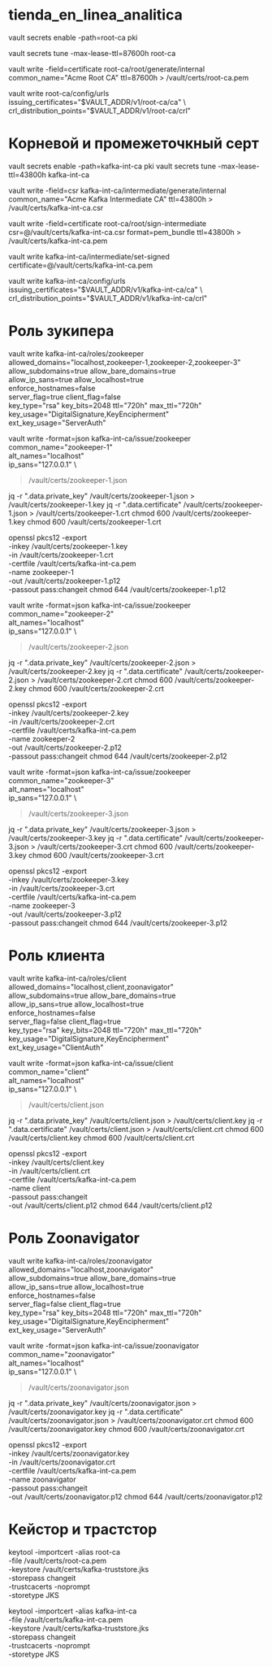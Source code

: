 # tienda_en_linea_analitica


vault secrets enable -path=root-ca pki

vault secrets tune -max-lease-ttl=87600h root-ca

vault write -field=certificate root-ca/root/generate/internal \
  common_name="Acme Root CA" ttl=87600h > /vault/certs/root-ca.pem

vault write root-ca/config/urls \
  issuing_certificates="$VAULT_ADDR/v1/root-ca/ca" \
  crl_distribution_points="$VAULT_ADDR/v1/root-ca/crl"


# Корневой и промежеточкный серт

vault secrets enable -path=kafka-int-ca pki
vault secrets tune -max-lease-ttl=43800h kafka-int-ca

vault write -field=csr kafka-int-ca/intermediate/generate/internal \
  common_name="Acme Kafka Intermediate CA" ttl=43800h > /vault/certs/kafka-int-ca.csr

vault write -field=certificate root-ca/root/sign-intermediate \
  csr=@/vault/certs/kafka-int-ca.csr format=pem_bundle ttl=43800h > /vault/certs/kafka-int-ca.pem

vault write kafka-int-ca/intermediate/set-signed \
  certificate=@/vault/certs/kafka-int-ca.pem

vault write kafka-int-ca/config/urls \
  issuing_certificates="$VAULT_ADDR/v1/kafka-int-ca/ca" \
  crl_distribution_points="$VAULT_ADDR/v1/kafka-int-ca/crl"

# Роль зукипера

vault write kafka-int-ca/roles/zookeeper \
  allowed_domains="localhost,zookeeper-1,zookeeper-2,zookeeper-3" \
  allow_subdomains=true allow_bare_domains=true \
  allow_ip_sans=true allow_localhost=true \
  enforce_hostnames=false \
  server_flag=true client_flag=false \
  key_type="rsa" key_bits=2048 ttl="720h" max_ttl="720h" \
  key_usage="DigitalSignature,KeyEncipherment" \
  ext_key_usage="ServerAuth"


vault write -format=json kafka-int-ca/issue/zookeeper \
  common_name="zookeeper-1" \
  alt_names="localhost" \
  ip_sans="127.0.0.1" \
  > /vault/certs/zookeeper-1.json

jq -r ".data.private_key"  /vault/certs/zookeeper-1.json > /vault/certs/zookeeper-1.key
jq -r ".data.certificate"  /vault/certs/zookeeper-1.json > /vault/certs/zookeeper-1.crt
chmod 600 /vault/certs/zookeeper-1.key
chmod 600 /vault/certs/zookeeper-1.crt

openssl pkcs12 -export \
  -inkey    /vault/certs/zookeeper-1.key \
  -in       /vault/certs/zookeeper-1.crt \
  -certfile /vault/certs/kafka-int-ca.pem \
  -name zookeeper-1 \
  -out /vault/certs/zookeeper-1.p12 \
  -passout pass:changeit
chmod 644 /vault/certs/zookeeper-1.p12

vault write -format=json kafka-int-ca/issue/zookeeper \
  common_name="zookeeper-2" \
  alt_names="localhost" \
  ip_sans="127.0.0.1" \
  > /vault/certs/zookeeper-2.json

jq -r ".data.private_key"  /vault/certs/zookeeper-2.json > /vault/certs/zookeeper-2.key
jq -r ".data.certificate"  /vault/certs/zookeeper-2.json > /vault/certs/zookeeper-2.crt
chmod 600 /vault/certs/zookeeper-2.key
chmod 600 /vault/certs/zookeeper-2.crt

openssl pkcs12 -export \
  -inkey    /vault/certs/zookeeper-2.key \
  -in       /vault/certs/zookeeper-2.crt \
  -certfile /vault/certs/kafka-int-ca.pem \
  -name zookeeper-2 \
  -out /vault/certs/zookeeper-2.p12 \
  -passout pass:changeit
chmod 644 /vault/certs/zookeeper-2.p12

vault write -format=json kafka-int-ca/issue/zookeeper \
  common_name="zookeeper-3" \
  alt_names="localhost" \
  ip_sans="127.0.0.1" \
  > /vault/certs/zookeeper-3.json

jq -r ".data.private_key"  /vault/certs/zookeeper-3.json > /vault/certs/zookeeper-3.key
jq -r ".data.certificate"  /vault/certs/zookeeper-3.json > /vault/certs/zookeeper-3.crt
chmod 600 /vault/certs/zookeeper-3.key
chmod 600 /vault/certs/zookeeper-3.crt

openssl pkcs12 -export \
  -inkey    /vault/certs/zookeeper-3.key \
  -in       /vault/certs/zookeeper-3.crt \
  -certfile /vault/certs/kafka-int-ca.pem \
  -name zookeeper-3 \
  -out /vault/certs/zookeeper-3.p12 \
  -passout pass:changeit
chmod 644 /vault/certs/zookeeper-3.p12


# Роль клиента

vault write kafka-int-ca/roles/client \
  allowed_domains="localhost,client,zoonavigator" \
  allow_subdomains=true allow_bare_domains=true \
  allow_ip_sans=true allow_localhost=true \
  enforce_hostnames=false \
  server_flag=false client_flag=true \
  key_type="rsa" key_bits=2048 ttl="720h" max_ttl="720h" \
  key_usage="DigitalSignature,KeyEncipherment" \
  ext_key_usage="ClientAuth"


vault write -format=json kafka-int-ca/issue/client \
  common_name="client" \
  alt_names="localhost" \
  ip_sans="127.0.0.1" \
  > /vault/certs/client.json

jq -r ".data.private_key"   /vault/certs/client.json > /vault/certs/client.key
jq -r ".data.certificate"   /vault/certs/client.json > /vault/certs/client.crt
chmod 600 /vault/certs/client.key
chmod 600 /vault/certs/client.crt

openssl pkcs12 -export \
  -inkey /vault/certs/client.key \
  -in /vault/certs/client.crt \
  -certfile /vault/certs/kafka-int-ca.pem \
  -name client \
  -passout pass:changeit \
  -out /vault/certs/client.p12
chmod 644 /vault/certs/client.p12


# Роль Zoonavigator

vault write kafka-int-ca/roles/zoonavigator \
  allowed_domains="localhost,zoonavigator" \
  allow_subdomains=true allow_bare_domains=true \
  allow_ip_sans=true allow_localhost=true \
  enforce_hostnames=false \
  server_flag=false client_flag=true \
  key_type="rsa" key_bits=2048 ttl="720h" max_ttl="720h" \
  key_usage="DigitalSignature,KeyEncipherment" \
  ext_key_usage="ServerAuth"

vault write -format=json kafka-int-ca/issue/zoonavigator \
  common_name="zoonavigator" \
  alt_names="localhost" \
  ip_sans="127.0.0.1" \
  > /vault/certs/zoonavigator.json

jq -r ".data.private_key"   /vault/certs/zoonavigator.json > /vault/certs/zoonavigator.key
jq -r ".data.certificate"   /vault/certs/zoonavigator.json > /vault/certs/zoonavigator.crt
chmod 600 /vault/certs/zoonavigator.key
chmod 600 /vault/certs/zoonavigator.crt

openssl pkcs12 -export \
  -inkey /vault/certs/zoonavigator.key \
  -in /vault/certs/zoonavigator.crt \
  -certfile /vault/certs/kafka-int-ca.pem \
  -name zoonavigator \
  -passout pass:changeit \
  -out /vault/certs/zoonavigator.p12
chmod 644 /vault/certs/zoonavigator.p12


# Кейстор и трастстор

keytool -importcert -alias root-ca \
  -file /vault/certs/root-ca.pem \
  -keystore /vault/certs/kafka-truststore.jks \
  -storepass changeit \
  -trustcacerts -noprompt \
  -storetype JKS

keytool -importcert -alias kafka-int-ca \
  -file /vault/certs/kafka-int-ca.pem \
  -keystore /vault/certs/kafka-truststore.jks \
  -storepass changeit \
  -trustcacerts -noprompt \
  -storetype JKS